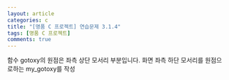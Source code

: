 ```yaml
---
layout: article
categories: c
title: "[명품 C 프로젝트] 연습문제 3.1.4"
tags: [명품 C 프로젝트]
comments: true
---
```


함수 gotoxy의 원점은 좌측 상단 모서리 부분입니다. 화면 좌측 하단 모서리를 원점으로하는 my_gotoxy를 작성

<script src="https://gist.github.com/junne47/d795de16442de0a55f58d8e4772cf278.js"></script>

